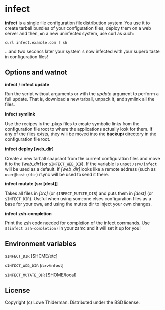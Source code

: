 infect
======

**infect** is a single file configuration file distribution system.  You use it to
create tarball bundles of your configuration files, deploy them on a web server
and then, on a new uninfected system, use curl as such:

    curl infect.example.com | sh

...and two seconds later your system is now infected with your superb taste in
configuration files!

Options and watnot
------------------

**infect** / **infect update**

Run the script without arguments or with the *update* argument to perform a full
update. That is, download a new tarball, unpack it, and symlink all the files.

**infect symlink**

Use the recipes in the .pkgs files to create symbolic links from the
configuration file root to where the applications actually look for them. If any
of the files exists, they will be moved into the **backup/** directory in the
configuration file root.

**infect deploy [web_dir]**

Create a new tarball snapshot from the current configuration files and move it
to the *[web_dir]* (or `$INFECT_WEB_DIR`). If the variable is unset
`/srv/infect` will be used as a default. If *[web_dir]* looks like
a remote address (such as `user@host:/dir`) rsync will be used to send it there.

**infect mutate [src [dest]]**

Takes all files in *[src]* (or `$INFECT_MUTATE_DIR`) and puts them in
*[dest]* (or `$INFECT_DIR`). Useful when using someone elses configuration files
as a base for your own, and using the mutate dir to inject your own changes.

**infect zsh-completion**

Print the zsh code needed for completion of the infect commands. Use
`$(infect zsh-completion)` in your zshrc and it will set it up for you!

Environment variables
---------------------

`$INFECT_DIR` [$HOME/etc]

`$INFECT_WEB_DIR` [/srv/infect]

`$INFECT_MUTATE_DIR` [$HOME/local]

License
-------

Copyright (c) Lowe Thiderman.  Distributed under the BSD license.
